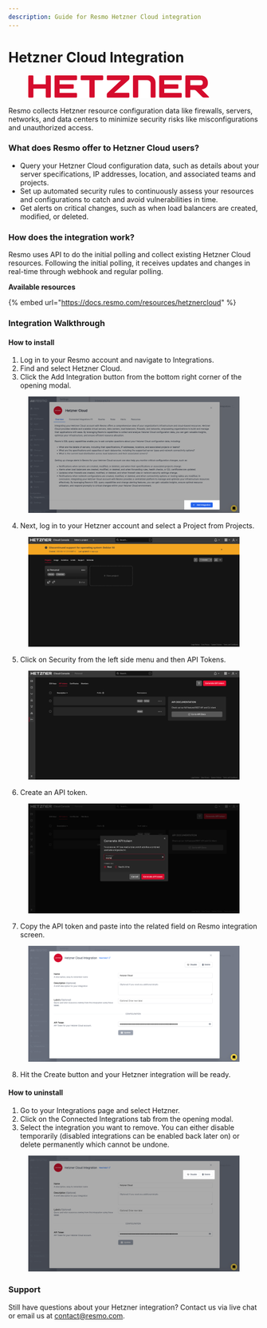 ```yaml
---
description: Guide for Resmo Hetzner Cloud integration
---
```


# Hetzner Cloud Integration

<figure><img src="../.gitbook/assets/hetzner-logo.svg" alt=""><figcaption></figcaption></figure>

Resmo collects Hetzner resource configuration data like firewalls, servers, networks, and data centers to minimize security risks like misconfigurations and unauthorized access.

### What does Resmo offer to Hetzner Cloud users?

* Query your Hetzner Cloud configuration data, such as details about your server specifications, IP addresses, location, and associated teams and projects.
* Set up automated security rules to continuously assess your resources and configurations to catch and avoid vulnerabilities in time.
* Get alerts on critical changes, such as when load balancers are created, modified, or deleted.

### How does the integration work?

Resmo uses API to do the initial polling and collect existing Hetzner Cloud resources. Following the initial polling, it receives updates and changes in real-time through webhook and regular polling.

**Available resources**

{% embed url="https://docs.resmo.com/resources/hetznercloud" %}

### Integration Walkthrough

#### How to install

1. Log in to your Resmo account and navigate to Integrations.
2. Find and select Hetzner Cloud.
3. Click the Add Integration button from the bottom right corner of the opening modal.

<figure><img src="../.gitbook/assets/add-hetzner.png" alt=""><figcaption></figcaption></figure>

4. Next, log in to your Hetzner account and select a Project from Projects.

<figure><img src="../.gitbook/assets/hetner-projects.png" alt=""><figcaption></figcaption></figure>

5. Click on Security from the left side menu and then API Tokens.

<figure><img src="../.gitbook/assets/hetzner-api-token.png" alt=""><figcaption></figcaption></figure>

6. Create an API token.

<figure><img src="../.gitbook/assets/create-api-token.png" alt=""><figcaption></figcaption></figure>

7. Copy the API token and paste into the related field on Resmo integration screen.

<figure><img src="../.gitbook/assets/hetzner-integration.png" alt=""><figcaption></figcaption></figure>

8. Hit the Create button and your Hetzner integration will be ready.

#### How to uninstall

1. Go to your Integrations page and select Hetzner.
2. Click on the Connected Integrations tab from the opening modal.
3. Select the integration you want to remove. You can either disable temporarily (disabled integrations can be enabled back later on) or delete permanently which cannot be undone.

<figure><img src="../.gitbook/assets/disable-hetzner.png" alt=""><figcaption></figcaption></figure>

### Support

Still have questions about your Hetzner integration? Contact us via live chat or email us at contact@resmo.com.
